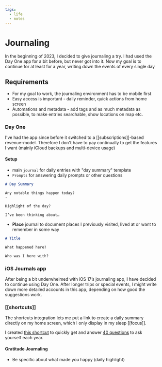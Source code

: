 ```yaml
---
tags:
  - life
  - notes
---
```

# Journaling

In the beginning of 2023, I decided to give journaling a try. I had used the Day One app for a bit before, but never got into it.
Now my goal is to continue for at least for a year, writing down the events of every single day

## Requirements
- For my goal to work, the journaling environment has to be mobile first
- Easy access is important - daily reminder, quick actions from home screen
- Automations and metadata - add tags and as much metadata as possible, to make entries searchable, show locations on map etc.


### Day One
I've had the app since before it switched to a [[subscriptions]]-based revenue-model. Therefore I don't have to pay continually to get the features I want (mainly iCloud backups and multi-device usage)
#### Setup
- main `journal` for daily entries with "day summary" template
- `Prompts` for answering daily prompts or other questions

```md
# Day Summary

Any notable things happen today?
-

Highlight of the day?

I’ve been thinking about…

```
- **Place** journal to document places I previously visited, lived at or want to remember in some way
```md
# Title

What happened here?

Who was I here with?
```


### iOS Journals app
After being a bit underwhelmed with iOS 17’s journaling app, I have decided to continue using Day One. After longer trips or special events, I might write down more detailed accounts in this app, depending on how good the suggestions work. 

### [[shortcuts]]

The shortcuts integration lets me put a link to create a daily summary directly on my home screen, which I only display in my sleep [[focus]].

I created [this shortcut](https://routinehub.co/shortcut/17494/) to quickly get and answer [40 questions](https://github.com/kepano/40-questions/) to ask yourself each year.

#### Gratitude Journaling

- Be specific about what made you happy (daily highlight)
